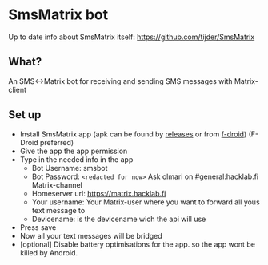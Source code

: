 # SmsMatrix bot

Up to date info about SmsMatrix itself: https://github.com/tijder/SmsMatrix

## What?

An SMS<->Matrix bot for receiving and sending SMS messages with Matrix-client

## Set up
- Install SmsMatrix app (apk can be found by [releases](https://github.com/tijder/SmsMatrix/releases) or from [f-droid](https://f-droid.org/app/eu.droogers.smsmatrix)) (F-Droid preferred)
- Give the app the app permission
- Type in the needed info in the app
  - Bot Username: smsbot
  - Bot Password: `<redacted for now>` Ask olmari on #general:hacklab.fi Matrix-channel
  - Homeserver url: https://matrix.hacklab.fi
  - Your username: Your Matrix-user where you want to forward all yous text message to
  - Devicename: is the devicename wich the api will use
- Press save
- Now all your text messages will be bridged
- [optional] Disable battery optimisations for the app. so the app wont be killed by Android.
